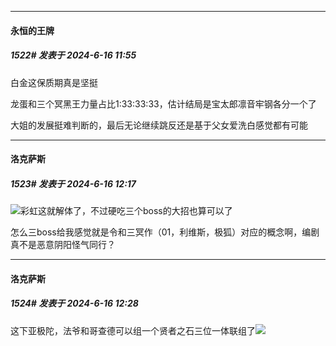 ﻿
*****

####  永恒的王牌  
##### 1522#       发表于 2024-6-16 11:55

白金这保质期真是坚挺

龙蛋和三个冥黑王力量占比1:33:33:33，估计结局是宝太郎凛音牢钢各分一个了

大姐的发展挺难判断的，最后无论继续跳反还是基于父女爱洗白感觉都有可能


*****

####  洛克萨斯  
##### 1523#       发表于 2024-6-16 12:17

<img src="https://static.saraba1st.com/image/smiley/face2017/068.png" referrerpolicy="no-referrer">彩虹这就解体了，不过硬吃三个boss的大招也算可以了

怎么三boss给我感觉就是令和三冥作（01，利维斯，极狐）对应的概念啊，编剧真不是恶意阴阳怪气同行？


*****

####  洛克萨斯  
##### 1524#       发表于 2024-6-16 12:28

这下亚极陀，法爷和哥查德可以组一个贤者之石三位一体联组了<img src="https://static.saraba1st.com/image/smiley/face2017/068.png" referrerpolicy="no-referrer">

